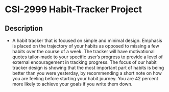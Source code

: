 # CSI-2999 Habit-Tracker Project

## Description
- A habit tracker that is focused on simple and minimal design. Emphasis is placed on the trajectory of your habits as opposed to missing a few habits over the course of a week. The tracker will have motivational quotes tailor-made to your specific user’s progress to provide a level of external encouragement in tracking progress. The focus of our habit tracker design is showing that the most important part of habits is being better than you were yesterday, by recommending a short note on how you are feeling before starting your habit journey. You are 42 percent more likely to achieve your goals if you write them down.
